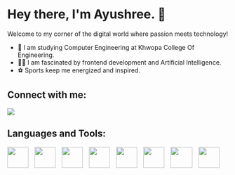 # Hey there, I'm Ayushree. 👋

Welcome to my corner of the digital world where passion meets technology!

- 🌌 I am studying Computer Engineering at Khwopa College Of Engineering.
- 👨‍💻 I am fascinated by frontend development and Artificial Intelligence.
- ⚽ Sports keep me energized and inspired.

## Connect with me:
[<img src="https://img.icons8.com/fluent/48/000000/linkedin.png"/>](https://np.linkedin.com/in/ayushree-kharel-754782188)






<!-- <img src="https://img.icons8.com/color/48/000000/visual-studio-code-2019.png"/>
<img src="https://img.icons8.com/color/48/000000/html-5.png"/>
<img src="https://img.icons8.com/color/48/000000/css3.png"/>
<img src="https://img.icons8.com/color/48/000000/c-programming.png"/>
<img src="https://img.icons8.com/color/48/000000/c-plus-plus-logo.png"/>
<img src="https://img.icons8.com/color/48/000000/python.png"/>
<img src="https://img.icons8.com/color/48/000000/jupyter.png"/>
<img src="https://img.icons8.com/ios-filled/50/000000/latex.png"/> -->

<!-- ## Languages and Tools:

<style>
    .tool-logo {
        display: inline-block;
        margin-right: 20px; /* Adjust margin as needed */
    }
</style>

<img src="https://img.icons8.com/color/48/000000/visual-studio-code-2019.png" class="tool-logo"/>
<img src="https://img.icons8.com/color/48/000000/html-5.png" class="tool-logo"/>
<img src="https://img.icons8.com/color/48/000000/css3.png" class="tool-logo"/>
<img src="https://img.icons8.com/color/48/000000/c-programming.png" class="tool-logo"/>
<img src="https://img.icons8.com/color/48/000000/c-plus-plus-logo.png" class="tool-logo"/>
<img src="https://img.icons8.com/color/48/000000/python.png" class="tool-logo"/>
<img src="https://img.icons8.com/color/48/000000/jupyter.png" class="tool-logo"/>
<img src="https://img.icons8.com/ios-filled/50/000000/latex.png" class="tool-logo"/> -->

<!-- ## Languages and Tools:

<p float="left">
    <img src="https://img.icons8.com/color/48/000000/visual-studio-code-2019.png" width="48" height="48" style="margin-right: 10px;">
    <img src="https://img.icons8.com/color/48/000000/html-5.png" width="48" height="48" style="margin-right: 10px;">
    <img src="https://img.icons8.com/color/48/000000/css3.png" width="48" height="48" style="margin-right: 10px;">
    <img src="https://img.icons8.com/color/48/000000/c-programming.png" width="48" height="48" style="margin-right: 10px;">
    <img src="https://img.icons8.com/color/48/000000/c-plus-plus-logo.png" width="48" height="48" style="margin-right: 10px;">
    <img src="https://img.icons8.com/color/48/000000/python.png" width="48" height="48" style="margin-right: 10px;">
    <img src="https://img.icons8.com/color/48/000000/jupyter.png" width="48" height="48" style="margin-right: 10px;">
    <img src="https://img.icons8.com/ios-filled/50/000000/latex.png" width="48" height="48">
</p> -->


## Languages and Tools:

<p float="left">
    <img src="https://img.icons8.com/color/48/000000/visual-studio-code-2019.png" width="48" height="48" style="margin-right: 10px;">
    <img src="https://img.icons8.com/color/48/000000/html-5.png" width="48" height="48" style="margin-right: 10px;">
    <img src="https://img.icons8.com/color/48/000000/css3.png" width="48" height="48" style="margin-right: 10px;">
    <img src="https://img.icons8.com/color/48/000000/c-programming.png" width="48" height="48" style="margin-right: 10px;">
    <img src="https://img.icons8.com/color/48/000000/c-plus-plus-logo.png" width="48" height="48" style="margin-right: 10px;">
    <img src="https://img.icons8.com/color/48/000000/python.png" width="48" height="48" style="margin-right: 10px;">
    <img src="https://img.icons8.com/color/48/000000/jupyter.png" width="50" height="48" style="margin-right: 10px;">
    <img src="https://img.icons8.com/color/48/000000/overleaf.png" width="48" height="48">
</p>
